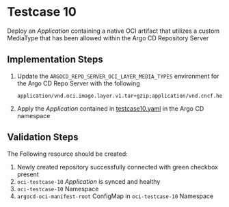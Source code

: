 # Testcase 10

Deploy an _Application_ containing a native OCI artifact that utilizes a custom MediaType that has been allowed within the Argo CD Repository Server

## Implementation Steps

1. Update the `ARGOCD_REPO_SERVER_OCI_LAYER_MEDIA_TYPES` environment for the Argo CD Repo Server with the following
    ```
    application/vnd.oci.image.layer.v1.tar+gzip;application/vnd.cncf.helm.chart.content.v1.tar+gzip;application/vnd.cncf.argoproj.argocd.content.v1.tar+gzip
    ```
1. Apply the _Application_ contained in [testcase10.yaml](../applications/testcase10.yaml) in the Argo CD namespace

## Validation Steps

The Following resource should be created:

1. Newly created repository successfully connected with green checkbox present
2. `oci-testcase-10` _Application_ is synced and healthy
3. `oci-testcase-10` Namespace
4. `argocd-oci-manifest-root` ConfigMap in `oci-testcase-10` Namespace
